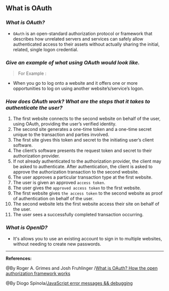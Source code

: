 ## **What is OAuth**

### ***What is OAuth?***

- `OAuth` is an open-standard authorization protocol or framework that describes how unrelated servers and services can safely allow authenticated access to their assets without actually sharing the initial, related, single logon credential.

### ***Give an example of what using OAuth would look like.***

>For Example :
  - When you go to log onto a website and it offers one or more opportunities to log on using another website’s/service’s logon.

### ***How does OAuth work? What are the steps that it takes to authenticate the user?***

1. The first website connects to the second website on behalf of the user, using OAuth, providing the user’s verified identity.
2. The second site generates a one-time token and a one-time secret unique to the transaction and parties involved.
3. The first site gives this token and secret to the initiating user’s client software.
4. The client’s software presents the request token and secret to their authorization provider.
5. If not already authenticated to the authorization provider, the client may be asked to authenticate. After authentication, the client is asked to approve the authorization transaction to the second website.
6. The user approves a particular transaction type at the first website.
7. The user is given an approved `access token`.
8. The user gives the `approved access token` to the first website.
9.  The first website gives `the access token` to the second website as proof of authentication on behalf of the user.
10. The second website lets the first website access their site on behalf of the user.
11. The user sees a successfully completed transaction occurring.

### ***What is OpenID?***

- It's allows you to use an existing account to sign in to multiple websites, without needing to create new passwords.


----------------------------------------------------------------------

**References:**

@By Roger A. Grimes and Josh Fruhlinger /[What is OAuth? How the open authorization framework works](https://www.csoonline.com/article/3216404/what-is-oauth-how-the-open-authorization-framework-works.html)

@By Diogo Spínola/[JavaScript error messages && debugging](https://codeburst.io/javascript-error-messages-debugging-d23f84f0ae7c)